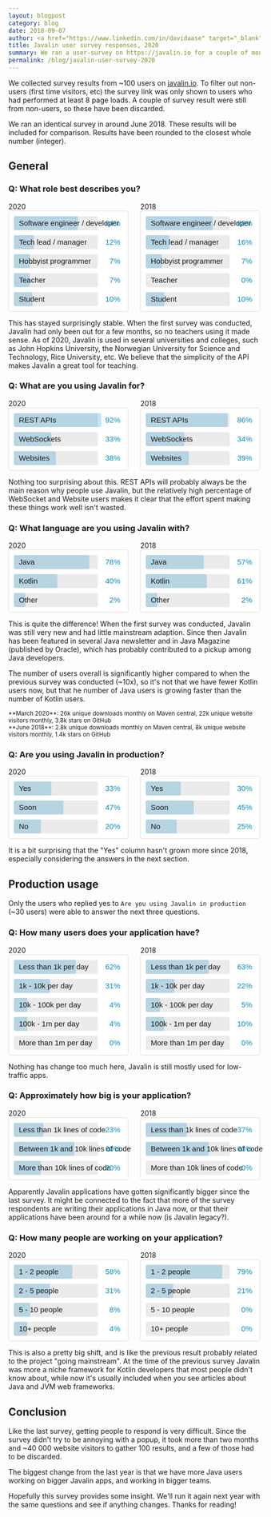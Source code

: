 ```yaml
---
layout: blogpost
category: blog
date: 2018-09-07
author: <a href="https://www.linkedin.com/in/davidaase" target="_blank">David Åse</a>
title: Javalin user survey responses, 2020
summary: We ran a user-survey on https://javalin.io for a couple of months
permalink: /blog/javalin-user-survey-2020
---
```


We collected survey results from ~100 users on [javalin.io](/).
To filter out non-users (first time visitors, etc) the survey link was only shown
to users who had performed at least 8 page loads. A couple of survey result were still from non-users, so these have been discarded.

We ran an identical survey in around June 2018. These results will be included for comparison.
Results have been rounded to the closest whole number (integer).

## General

### Q: What role best describes you?
<div class="chart-flex">
    <div>
        2020
        <div class="bar-chart">
            <div style="width:64%" data-value="64%">Software engineer / developer</div>
            <div style="width:12%" data-value="12%">Tech lead / manager</div>
            <div style="width:7%" data-value="7%">Hobbyist programmer</div>
            <div style="width:7%" data-value="7%">Teacher</div>
            <div style="width:10%" data-value="10%">Student</div>
        </div>
    </div>
    <div>
        2018
        <div class="bar-chart">
            <div style="width:68%" data-value="68%">Software engineer / developer</div>
            <div style="width:16%" data-value="16%">Tech lead / manager</div>
            <div style="width:7%" data-value="7%">Hobbyist programmer</div>
            <div style="width:0%;background:transparent;" data-value="0%">Teacher</div>
            <div style="width:10%" data-value="10%">Student</div>
        </div>
    </div>
</div>

This has stayed surprisingly stable. When the first survey was conducted,
Javalin had only been out for a few months, so no teachers using it made sense.
As of 2020, Javalin is used in several universities and colleges,
such as John Hopkins University, the Norwegian University for Science and Technology, Rice University, etc.
We believe that the simplicity of the API makes Javalin a great tool for teaching.

### Q: What are you using Javalin for?
<div class="chart-flex">
    <div>
        2020
        <div class="bar-chart">
           <div style="width:92%" data-value="92%">REST APIs</div>
           <div style="width:33%" data-value="33%">WebSockets</div>
           <div style="width:38%" data-value="38%">Websites</div>
       </div>
    </div>
    <div>
        2018
        <div class="bar-chart">
            <div style="width:86%" data-value="86%">REST APIs</div>
            <div style="width:34%" data-value="34%">WebSockets</div>
            <div style="width:39%" data-value="39%">Websites</div>
        </div>
    </div>
</div>

Nothing too surprising about this. REST APIs will probably always be the main reason why people use Javalin, but
the relatively high percentage of WebSocket and Website users makes it clear that the effort spent making
these things work well isn't wasted.

### Q: What language are you using Javalin with?
<div class="chart-flex">
    <div>
        2020
        <div class="bar-chart">
            <div style="width:78%" data-value="78%">Java</div>
            <div style="width:40%" data-value="40%">Kotlin</div>
            <div style="width:2%" data-value="2%">Other</div>
        </div>
    </div>
    <div>
        2018
        <div class="bar-chart">
            <div style="width:57%" data-value="57%">Java</div>
            <div style="width:61%" data-value="61%">Kotlin</div>
            <div style="width:2%" data-value="2%">Other</div>
        </div>
    </div>
</div>

This is quite the difference! When the first survey was conducted, Javalin was still very new
and had little mainstream adaption. Since then Javalin has been featured in several Java newsletter
and in Java Magazine (published by Oracle), which has probably contributed to a pickup among Java developers.

The number of users overall is significantly higher compared to when the previous survey was conducted (~10x),
so it's not that we have fewer Kotlin users now, but that he number of Java users is growing faster than the number of Kotlin users.

<small markdown="1">
**March 2020**: 26k unique downloads monthly on Maven central, 22k unique website visitors monthly, 3.8k stars on GitHub<br>
**June 2018**: 2.8k unique downloads monthly on Maven central, 8k unique website visitors monthly, 1.4k stars on GitHub
</small>

### Q: Are you using Javalin in production?
<div class="chart-flex">
    <div>
        2020
        <div class="bar-chart">
            <div style="width:33%" data-value="33%">Yes</div>
            <div style="width:47%" data-value="47%">Soon</div>
            <div style="width:20%" data-value="20%">No</div>
        </div>
    </div>
    <div>
        2018
        <div class="bar-chart">
            <div style="width:30%" data-value="30%">Yes</div>
            <div style="width:45%" data-value="45%">Soon</div>
            <div style="width:25%" data-value="25%">No</div>
        </div>
    </div>
</div>

It is a bit surprising that the "Yes" column hasn't grown more since 2018, especially considering the answers in the next section.

## Production usage
Only the users who replied yes to `Are you using Javalin in production` (~30 users) were able to answer the next three questions.

### Q: How many users does your application have?
<div class="chart-flex">
    <div>
        2020
        <div class="bar-chart">
            <div style="width:62%" data-value="62%">Less than 1k per day</div>
            <div style="width:31%" data-value="31%">1k - 10k per day</div>
            <div style="width:4%" data-value="4%">10k - 100k per day</div>
            <div style="width:4%" data-value="4%">100k - 1m per day</div>
            <div style="width:0%;background:transparent;" data-value="0%">More than 1m per day</div>
        </div>
    </div>
    <div>
        2018
        <div class="bar-chart">
            <div style="width:63%" data-value="63%">Less than 1k per day</div>
            <div style="width:22%" data-value="22%">1k - 10k per day</div>
            <div style="width:5%" data-value="5%">10k - 100k per day</div>
            <div style="width:10%" data-value="10%">100k - 1m per day</div>
            <div style="width:0%;background:transparent;" data-value="0%">More than 1m per day</div>
        </div>
    </div>
</div>

Nothing has change too much here, Javalin is still mostly used for low-traffic apps.

### Q: Approximately how big is your application?
<div class="chart-flex">
    <div>
        2020
        <div class="bar-chart">
            <div style="width:23%" data-value="23%">Less than 1k lines of code</div>
            <div style="width:60%" data-value="60%">Between 1k and 10k lines of code</div>
            <div style="width:20%" data-value="20%">More than 10k lines of code</div>
        </div>
    </div>
    <div>
        2018
        <div class="bar-chart">
            <div style="width:37%" data-value="37%">Less than 1k lines of code</div>
            <div style="width:63%" data-value="63%">Between 1k and 10k lines of code</div>
            <div style="width:0%;background:transparent;" data-value="0%">More than 10k lines of code</div>
        </div>
    </div>
</div>

Apparently Javalin applications have gotten significantly bigger since the last survey. It might be connected to the fact that
more of the survey respondents are writing their applications in Java now, or that their applications have been around for a while now
(is Javalin legacy?).

### Q: How many people are working on your application?
<div class="chart-flex">
    <div>
        2020
        <div class="bar-chart">
            <div style="width:58%" data-value="58%">1 - 2 people</div>
            <div style="width:31%" data-value="31%">2 - 5 people</div>
            <div style="width:8%" data-value="8%">5 - 10 people</div>
            <div style="width:4%" data-value="4%">10+ people</div>
        </div>
    </div>
    <div>
        2018
        <div class="bar-chart">
            <div style="width:79%" data-value="79%">1 - 2 people</div>
            <div style="width:21%" data-value="21%">2 - 5 people</div>
            <div style="width:0%;background:transparent;" data-value="0%">5 - 10 people</div>
            <div style="width:0%;background:transparent;" data-value="0%">10+ people</div>
        </div>
    </div>
</div>

This is also a pretty big shift, and is like the previous result probably related to the project "going mainstream".
At the time of the previous survey Javalin was more a niche framework for Kotlin developers that most people didn't know about,
while now it's usually included when you see articles about Java and JVM web frameworks.

## Conclusion
Like the last survey, getting people to respond is very difficult.
Since the survey didn't try to be annoying with a popup, it took
more than two months and ~40 000 website visitors to gather 100 results,
and a few of those had to be discarded.

The biggest change from the last year is that we have more Java users working on bigger Javalin apps, and working in bigger teams.

Hopefully this survey provides some insight.
We'll run it again next year with the same questions and see if anything changes. Thanks for reading!

<style>
    .chart-flex {
        user-select: none;
        margin-top: 16px;
        display: flex;
        justify-content: space-between;
    }
    .chart-flex > * {
        width: calc(50% - 12px);
    }
    .bar-chart {
        border: 1px solid #ddd;
        border-radius: 5px;
        background: #fff;
        padding: 10px 60px 10px 10px;
        font-family: arial, sans-serif;
        position: relative;
    }

    .bar-chart > div {
        height: 28px;
        line-height: 28px;
        padding: 0 10px;
        background: #c7e6f5;
        font-size: 15px;
        border-radius: 3px;
        white-space: nowrap;
    }

    .bar-chart > div + div {
        margin-top: 10px;
    }

    .bar-chart > div::before {
        content: " ";
        position: absolute;
        width: calc(100% - 70px); /* padding x 60 x 10 */
        background: rgba(0, 0, 0, 0.08);
        height: 28px;
        border-radius: 3px;
        left: 10px;
    }

    .bar-chart > div::after {
        content: attr(data-value);
        position: absolute;
        right: 15px;
        color: #008cbb;
    }
</style>
